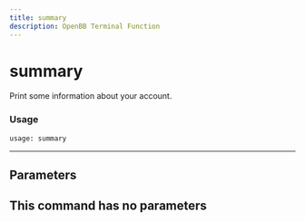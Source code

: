 ```yaml
---
title: summary
description: OpenBB Terminal Function
---
```


# summary

Print some information about your account.

### Usage 
```python
usage: summary
```
---
## Parameters

This command has no parameters
---
